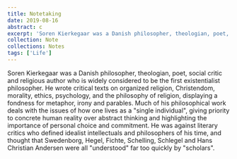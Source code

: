 ```yaml
---
title: Notetaking
date: 2019-08-16
abstract: c
excerpt: 'Soren Kierkegaar was a Danish philosopher, theologian, poet, social critic and religious author who is widely considered to be the first existentialist philosopher.'
collection: Note
collections: Notes
tags: ['Life']
---
```

Soren Kierkegaar was a Danish philosopher, theologian, poet, social critic and religious author who is widely considered to be the first existentialist philosopher. He wrote critical texts on organized religion, Christendom, morality, ethics, psychology, and the philosophy of religion, displaying a fondness for metaphor, irony and parables. Much of his philosophical work deals with the issues of how one lives as a "single individual", giving priority to concrete human reality over abstract thinking and highlighting the importance of personal choice and commitment. He was against literary critics who defined idealist intellectuals and philosophers of his time, and thought that Swedenborg, Hegel, Fichte, Schelling, Schlegel and Hans Christian Andersen were all "understood" far too quickly by "scholars".